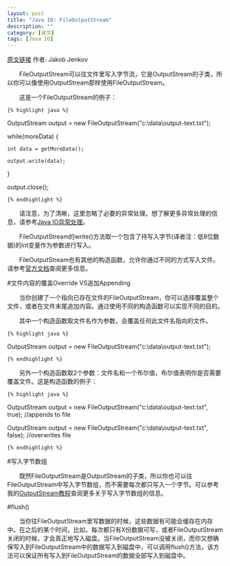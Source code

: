 ```yaml
---
layout: post
title: "Java IO: FileOutputStream"
description: ""
category: [译文]
tags: [Java IO]
---
```

<link rel="stylesheet" href="{{ site.baseurl }}/css/pygments.css">

[原文链接](http://tutorials.jenkov.com/java-io/fileoutputstream.html) 作者: Jakob Jenkov

　　FileOutputStream可以往文件里写入字节流，它是OutputStream的子类，所以你可以像使用OutputStream那样使用FileOutputStream。

　　这是一个FileOutputStream的例子：

    {% highlight java %} 

OutputStream output = new FileOutputStream("c:\\data\\output-text.txt");

while(moreData) {

    int data = getMoreData();

    output.write(data);

}

output.close();

    {% endhighlight %}

<!-- more -->

　　请注意，为了清晰，这里忽略了必要的异常处理。想了解更多异常处理的信息，请参考[Java IO异常处理](http://leesir.github.io/2015/10/java-io-exception/)。

　　FileOutputStream的write()方法取一个包含了待写入字节(译者注：低8位数据)的int变量作为参数进行写入。

　　FileOutputStream也有其他的构造函数，允许你通过不同的方式写入文件。请参考[官方文档](http://docs.oracle.com/javase/7/docs/api/)查阅更多信息。

#文件内容的覆盖Override VS追加Appending

　　当你创建了一个指向已存在文件的FileOutputStream，你可以选择覆盖整个文件，或者在文件末尾追加内容。通过使用不同的构造函数可以实现不同的目的。

　　其中一个构造函数取文件名作为参数，会覆盖任何此文件名指向的文件。

    {% highlight java %} 

OutputStream output = new FileOutputStream("c:\\data\\output-text.txt");

    {% endhighlight %}
	
　　另外一个构造函数取2个参数：文件名和一个布尔值，布尔值表明你是否需要覆盖文件。这是构造函数的例子：

    {% highlight java %} 

OutputStream output = new FileOutputStream("c:\\data\\output-text.txt", true); //appends to file

OutputStream output = new FileOutputStream("c:\\data\\output-text.txt", false); //overwrites file

    {% endhighlight %}
	
#写入字节数组

　　既然FileOutputStream是OutputStream的子类，所以你也可以往FileOutputStream中写入字节数组，而不需要每次都只写入一个字节。可以参考我的[OutputStream教程](http://leesir.github.io/2015/10/java-io-outputstream/)查阅更多关于写入字节数组的信息。

#flush()

　　当你往FileOutputStream里写数据的时候，这些数据有可能会缓存在内存中。在之后的某个时间，比如，每次都只有X份数据可写，或者FileOutputStream关闭的时候，才会真正地写入磁盘。当FileOutputStream没被关闭，而你又想确保写入到FileOutputStream中的数据写入到磁盘中，可以调用flush()方法，该方法可以保证所有写入到FileOutputStream的数据全部写入到磁盘中。